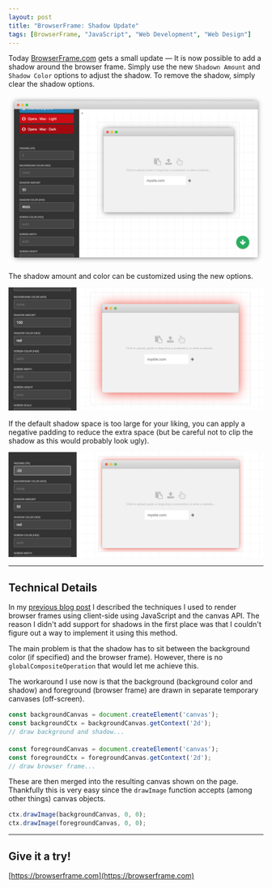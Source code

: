 ```yaml
---
layout: post
title: "BrowserFrame: Shadow Update"
tags: [BrowserFrame, "JavaScript", "Web Development", "Web Design"]
---
```


Today [BrowserFrame.com](https://browserframe.com) gets a small update — It is now possible to add a shadow around the browser frame. Simply use the new `Shadown Amount` and `Shadow Color` options to adjust the shadow. To remove the shadow, simply clear the shadow options.

![](/assets/img/browserframe-shadow-update/demo.png)

The shadow amount and color can be customized using the new options.

![](/assets/img/browserframe-shadow-update/custom.png)

If the default shadow space is too large for your liking, you can apply a negative padding to reduce the extra space (but be careful not to clip the shadow as this would probably look ugly).

![](/assets/img/browserframe-shadow-update/padding.png)

---

## Technical Details

In my [previous blog post](https://pqvst.com/2019/06/14/one-week-build-browserframe-2-0/) I described the techniques I used to render browser frames using client-side using JavaScript and the canvas API. The reason I didn't add support for shadows in the first place was that I couldn't figure out a way to implement it using this method.

The main problem is that the shadow has to sit between the background color (if specified) and the browser frame). However, there is no `globalCompositeOperation` that would let me achieve this.

The workaround I use now is that the background (background color and shadow) and foreground (browser frame) are drawn in separate temporary canvases (off-screen).

```js
const backgroundCanvas = document.createElement('canvas');
const backgroundCtx = backgroundCanvas.getContext('2d');
// draw background and shadow...

const foregroundCanvas = document.createElement('canvas');
const foregroundCtx = foregroundCanvas.getContext('2d');
// draw browser frame...
```

These are then merged into the resulting canvas shown on the page. Thankfully this is very easy since the `drawImage` function accepts (among other things) canvas objects.

```js
ctx.drawImage(backgroundCanvas, 0, 0);
ctx.drawImage(foregroundCanvas, 0, 0);
```

---

## Give it a try!
[https://browserframe.com](https://browserframe.com)
